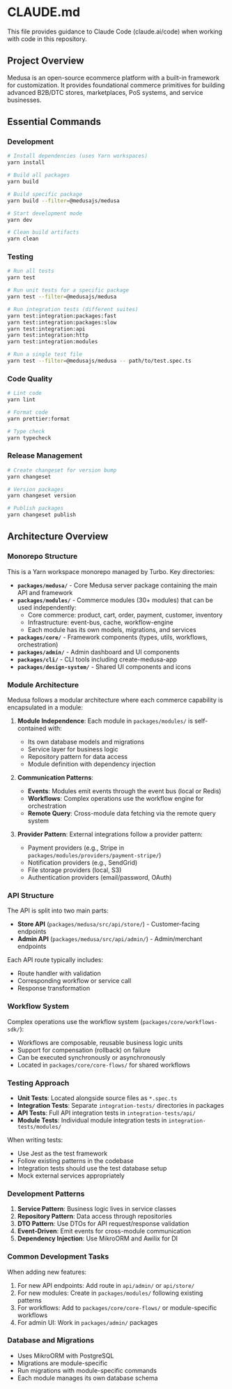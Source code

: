 # CLAUDE.md

This file provides guidance to Claude Code (claude.ai/code) when working with code in this repository.

## Project Overview

Medusa is an open-source ecommerce platform with a built-in framework for customization. It provides foundational commerce primitives for building advanced B2B/DTC stores, marketplaces, PoS systems, and service businesses.

## Essential Commands

### Development
```bash
# Install dependencies (uses Yarn workspaces)
yarn install

# Build all packages
yarn build

# Build specific package
yarn build --filter=@medusajs/medusa

# Start development mode
yarn dev

# Clean build artifacts
yarn clean
```

### Testing
```bash
# Run all tests
yarn test

# Run unit tests for a specific package
yarn test --filter=@medusajs/medusa

# Run integration tests (different suites)
yarn test:integration:packages:fast
yarn test:integration:packages:slow
yarn test:integration:api
yarn test:integration:http
yarn test:integration:modules

# Run a single test file
yarn test --filter=@medusajs/medusa -- path/to/test.spec.ts
```

### Code Quality
```bash
# Lint code
yarn lint

# Format code
yarn prettier:format

# Type check
yarn typecheck
```

### Release Management
```bash
# Create changeset for version bump
yarn changeset

# Version packages
yarn changeset version

# Publish packages
yarn changeset publish
```

## Architecture Overview

### Monorepo Structure
This is a Yarn workspace monorepo managed by Turbo. Key directories:

- **`packages/medusa/`** - Core Medusa server package containing the main API and framework
- **`packages/modules/`** - Commerce modules (30+ modules) that can be used independently:
  - Core commerce: product, cart, order, payment, customer, inventory
  - Infrastructure: event-bus, cache, workflow-engine
  - Each module has its own models, migrations, and services
- **`packages/core/`** - Framework components (types, utils, workflows, orchestration)
- **`packages/admin/`** - Admin dashboard and UI components
- **`packages/cli/`** - CLI tools including create-medusa-app
- **`packages/design-system/`** - Shared UI components and icons

### Module Architecture
Medusa follows a modular architecture where each commerce capability is encapsulated in a module:

1. **Module Independence**: Each module in `packages/modules/` is self-contained with:
   - Its own database models and migrations
   - Service layer for business logic
   - Repository pattern for data access
   - Module definition with dependency injection

2. **Communication Patterns**:
   - **Events**: Modules emit events through the event bus (local or Redis)
   - **Workflows**: Complex operations use the workflow engine for orchestration
   - **Remote Query**: Cross-module data fetching via the remote query system

3. **Provider Pattern**: External integrations follow a provider pattern:
   - Payment providers (e.g., Stripe in `packages/modules/providers/payment-stripe/`)
   - Notification providers (e.g., SendGrid)
   - File storage providers (local, S3)
   - Authentication providers (email/password, OAuth)

### API Structure
The API is split into two main parts:
- **Store API** (`packages/medusa/src/api/store/`) - Customer-facing endpoints
- **Admin API** (`packages/medusa/src/api/admin/`) - Admin/merchant endpoints

Each API route typically includes:
- Route handler with validation
- Corresponding workflow or service call
- Response transformation

### Workflow System
Complex operations use the workflow system (`packages/core/workflows-sdk/`):
- Workflows are composable, reusable business logic units
- Support for compensation (rollback) on failure
- Can be executed synchronously or asynchronously
- Located in `packages/core/core-flows/` for shared workflows

### Testing Approach
- **Unit Tests**: Located alongside source files as `*.spec.ts`
- **Integration Tests**: Separate `integration-tests/` directories in packages
- **API Tests**: Full API integration tests in `integration-tests/api/`
- **Module Tests**: Individual module integration tests in `integration-tests/modules/`

When writing tests:
- Use Jest as the test framework
- Follow existing patterns in the codebase
- Integration tests should use the test database setup
- Mock external services appropriately

### Development Patterns
1. **Service Pattern**: Business logic lives in service classes
2. **Repository Pattern**: Data access through repositories
3. **DTO Pattern**: Use DTOs for API request/response validation
4. **Event-Driven**: Emit events for cross-module communication
5. **Dependency Injection**: Use MikroORM and Awilix for DI

### Common Development Tasks
When adding new features:
1. For new API endpoints: Add route in `api/admin/` or `api/store/`
2. For new modules: Create in `packages/modules/` following existing patterns
3. For workflows: Add to `packages/core/core-flows/` or module-specific workflows
4. For admin UI: Work in `packages/admin/` packages

### Database and Migrations
- Uses MikroORM with PostgreSQL
- Migrations are module-specific
- Run migrations with module-specific commands
- Each module manages its own database schema